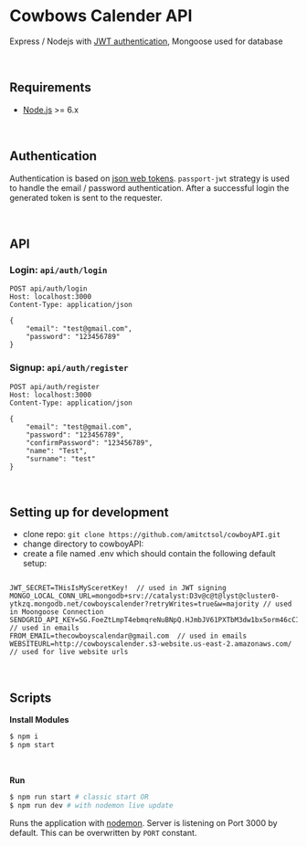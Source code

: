
# Cowbows Calender API

Express / Nodejs with [JWT authentication](https://jwt.io/introduction/), Mongoose  used for database

<br />

## Requirements
- [Node.js](https://nodejs.org/) >= 6.x

<br />

## Authentication
Authentication is based on [json web tokens](https://jwt.io). `passport-jwt` strategy is used to handle the email / password authentication.
After a successful login the generated token is sent to the requester. 

<br />

## API
### Login: `api/auth/login`
```
POST api/auth/login
Host: localhost:3000
Content-Type: application/json

{
    "email": "test@gmail.com",
    "password": "123456789"
}
```

### Signup: `api/auth/register`
```
POST api/auth/register
Host: localhost:3000
Content-Type: application/json

{
    "email": "test@gmail.com",
    "password": "123456789",
    "confirmPassword": "123456789",
    "name": "Test",
    "surname": "test"
}
```

<br />

## Setting up for development
* clone repo: `git clone https://github.com/amitctsol/cowboyAPI.git` 
* change directory to cowboyAPI: 
* create a file named .env which should contain the following default setup:
```

JWT_SECRET=THisIsMySceretKey!  // used in JWT signing
MONGO_LOCAL_CONN_URL=mongodb+srv://catalyst:D3v@c@t@lyst@cluster0-ytkzq.mongodb.net/cowboyscalender?retryWrites=true&w=majority // used in Moongoose Connection
SENDGRID_API_KEY=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 // used in emails
FROM_EMAIL=thecowboyscalendar@gmail.com  // used in emails
WEBSITEURL=http://cowboyscalender.s3-website.us-east-2.amazonaws.com/ // used for live website urls

```

<br />

## Scripts
**Install Modules**
```bash
$ npm i
$ npm start
```

<br />

**Run**
```bash
$ npm run start # classic start OR
$ npm run dev # with nodemon live update  
```
Runs the application with [nodemon]("https://nodemon.io/"). Server is listening on Port 3000 by default. This can be overwritten by `PORT` constant. 

<br />
